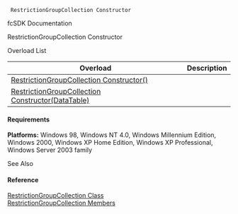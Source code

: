 ﻿     RestrictionGroupCollection Constructor                                                   

fcSDK Documentation

RestrictionGroupCollection Constructor

Overload List

| Overload | Description |
| --- | --- |
| [RestrictionGroupCollection Constructor()](fcSDK~FChoice.Foundation.DataObjects.RestrictionGroupCollection~_ctor().md) |   |
| [RestrictionGroupCollection Constructor(DataTable)](fcSDK~FChoice.Foundation.DataObjects.RestrictionGroupCollection~_ctor(DataTable).md) |   |

#### Requirements

**Platforms:** Windows 98, Windows NT 4.0, Windows Millennium Edition, Windows 2000, Windows XP Home Edition, Windows XP Professional, Windows Server 2003 family

See Also

#### Reference

[RestrictionGroupCollection Class](fcSDK~FChoice.Foundation.DataObjects.RestrictionGroupCollection.md)  
[RestrictionGroupCollection Members](fcSDK~FChoice.Foundation.DataObjects.RestrictionGroupCollection_members.md)